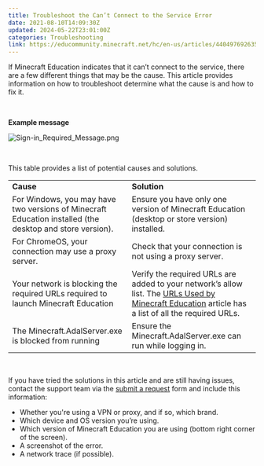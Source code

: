 ```yaml
---
title: Troubleshoot the Can’t Connect to the Service Error
date: 2021-08-10T14:09:30Z
updated: 2024-05-22T23:01:00Z
categories: Troubleshooting
link: https://educommunity.minecraft.net/hc/en-us/articles/4404976926356-Troubleshoot-the-Can-t-Connect-to-the-Service-Error
---
```


If Minecraft Education indicates that it can’t connect to the service, there are a few different things that may be the cause. This article provides information on how to troubleshoot determine what the cause is and how to fix it.

 

**Example message**

![Sign-in_Required_Message.png](https://educommunity.minecraft.net/hc/article_attachments/4404976911124)

 

This table provides a list of potential causes and solutions.

|  |  |
|----|----|
| **Cause** | **Solution** |
| For Windows, you may have two versions of Minecraft Education installed (the desktop and store version). | Ensure you have only one version of Minecraft Education (desktop or store version) installed. |
| For ChromeOS, your connection may use a proxy server. | Check that your connection is not using a proxy server. |
| Your network is blocking the required URLs required to launch Minecraft Education | Verify the required URLs are added to your network’s allow list. The [URLs Used by Minecraft Education](../Administration-and-License-Management/FAQ-IT-Admin-Guide.md) article has a list of all the required URLs. |
| The Minecraft.AdalServer.exe is blocked from running | Ensure the Minecraft.AdalServer.exe can run while logging in. |

 

If you have tried the solutions in this article and are still having issues, contact the support team via the [submit a request](https://aka.ms/MEE_New_Request) form and include this information:

- Whether you're using a VPN or proxy, and if so, which brand.
- Which device and OS version you’re using.
- Which version of Minecraft Education you are using (bottom right corner of the screen).
- A screenshot of the error.
- A network trace (if possible).
